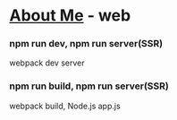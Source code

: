 # [About Me](https://port-0-aboutme-9z2ygb26lcbwua9l.gksl2.cloudtype.app/) - web

### npm run dev, npm run server(SSR)

webpack dev server

### npm run build, npm run server(SSR)

webpack build, Node.js app.js
